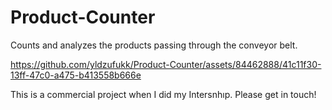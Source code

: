 # Product-Counter


Counts and analyzes the products passing through the conveyor belt.

https://github.com/yldzufukk/Product-Counter/assets/84462888/41c11f30-13ff-47c0-a475-b413558b666e

This is a commercial project when I did my Intersnhıp. Please get in touch!
